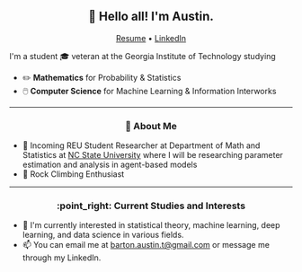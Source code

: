 <h2 align="center">👋 Hello all! I'm Austin.</h2>
<p align="center">
  <a href="https://github.com/austintbarton/resume/blob/main/Barton_Austin_T_Resume_04_17.pdf">Resume</a> •
  <a href="https://www.linkedin.com/in/austin-b-a525651a7">LinkedIn</a>
</p>

I'm a student 🎓 veteran at the Georgia Institute of Technology studying
- :pencil2: **Mathematics** for Probability & Statistics
- 🖱️ **Computer Science** for Machine Learning & Information Interworks

-------
<h3 align="center">🍎 About Me</h3>

- :microscope: Incoming REU Student Researcher at Department of Math and Statistics at [NC State University](https://drums.wordpress.ncsu.edu/parameter-estimation-and-analysis-for-agent-based-models-in-biology-kevin-flores/) where I will be researching parameter estimation and analysis in agent-based models
- :goat: Rock Climbing Enthusiast
-------
<h3 align="center">:point_right: Current Studies and Interests</h3>

- 🌱 I'm currently interested in statistical theory, machine learning, deep learning, and data science in various fields.
- 📫 You can email me at barton.austin.t@gmail.com or message me through my LinkedIn.

<!---
AustinTeddyCodes/AustinTeddyCodes is a ✨ special ✨ repository because its `README.md` (this file) appears on your GitHub profile.
You can click the Preview link to take a look at your changes.
--->
